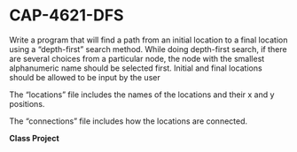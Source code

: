 # CAP-4621-DFS


Write a program that will find a path from an initial location to a final location using a “depth-first” search method. While doing depth-first search, if there are several choices from a particular node, the node with the smallest alphanumeric name should be selected first. 
Initial and final locations should be allowed to be input by the user 

The “locations” file includes the names of the locations and their x and y positions.

The “connections” file includes how the locations are connected. 

**Class Project**